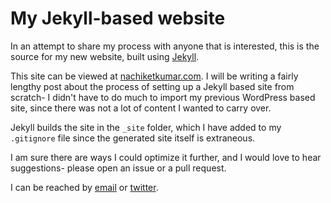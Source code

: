 # My Jekyll-based website

In an attempt to share my process with anyone that is interested, this is the source for my new website, built using [Jekyll](http://jekyllrb.com). 

This site can be viewed at [nachiketkumar.com](http://nachiketkumar.com). I will be writing a fairly lengthy post about the process of setting up a Jekyll based site from scratch- I didn't have to do much to import my previous WordPress based site, since there was not a lot of content I wanted to carry over.

Jekyll builds the site in the `_site` folder, which I have added to my `.gitignore` file since the generated site itself is extraneous.

I am sure there are ways I could optimize it further, and I would love to hear suggestions- please open an issue or a pull request.

I can be reached by [email](mailto:nk@nachiketkumar.com) or [twitter](http://twitter.com/nachiketkumar). 

